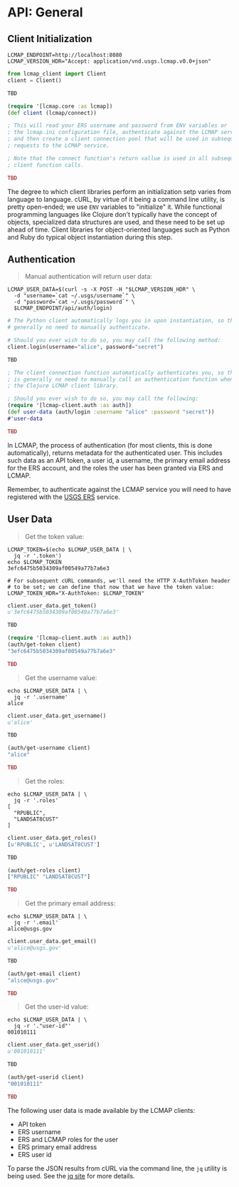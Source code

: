 # API: General

## Client Initialization


```shell
LCMAP_ENDPOINT=http://localhost:8080
LCMAP_VERSION_HDR="Accept: application/vnd.usgs.lcmap.v0.0+json"
```

```python
from lcmap_client import Client
client = Client()
```

```vb
TBD
```

```clojure
(require '[lcmap.core :as lcmap])
(def client (lcmap/connect))

; This will read your ERS username and password from ENV variables or
; the lcmap.ini configuration file, authenticate against the LCMAP servce,
; and then create a client connection pool that will be used in subsequent
; requests to the LCMAP service.

; Note that the connect function's return vallue is used in all subsequent
; client function calls.
```

```ruby
TBD
```

The degree to which client libraries perform an initialization setp varies from language to language. cURL, by virtue of it being a command line utility, is pretty open-ended; we use ``ENV`` variables to "initialize" it. While functional programming languages like Clojure don't typically have the concept of objects, specialized data structures are used, and these need to be set up ahead of time. Client libraries for object-oriented languages such as Python and Ruby do typical object instantiation during this step.


## Authentication

> Manual authentication will return user data:

```shell
LCMAP_USER_DATA=$(curl -s -X POST -H "$LCMAP_VERSION_HDR" \
  -d "username=`cat ~/.usgs/username`" \
  -d "password=`cat ~/.usgs/password`" \
  $LCMAP_ENDPOINT/api/auth/login)
```

```python
# The Python client automatically logs you in upon instantiation, so there is
# generally no need to manually authenticate.

# Should you ever wish to do so, you may call the following method:
client.login(username="alice", password="secret")
```

```vb
TBD
```

```clojure
; The client connection function automatically authenticates you, so there
; is generally no need to manually call an authentication function when using
; the Clojure LCMAP client library.

; Should you ever wish to do so, you may call the following:
(require '[lcmap-client.auth :as auth])
(def user-data (auth/login :username "alice" :password "secret"))
#'user-data
```

```ruby
TBD
```

In LCMAP, the process of authentication (for most clients, this is done automatically), returns metadata for the authenticated user. This includes such data as an API token, a user id, a username, the primary email address for the ERS account, and the roles the user has been granted via ERS and LCMAP.

<aside class="info">
Remember, to authenticate against the LCMAP service you will need to have registered with the <a href="https://ers.cr.usgs.gov/login/">USGS ERS</a> service.
</aside>


## User Data

> Get the token value:

```shell
LCMAP_TOKEN=$(echo $LCMAP_USER_DATA | \
  jq -r '.token')
echo $LCMAP_TOKEN
3efc6475b5034309af00549a77b7a6e3

# For subsequent cURL commands, we'll need the HTTP X-AuthToken header
# to be set; we can define that now that we have the token value:
LCMAP_TOKEN_HDR="X-AuthToken: $LCMAP_TOKEN"
```

```python
client.user_data.get_token()
u'3efc6475b5034309af00549a77b7a6e3'
```

```vb
TBD
```

```clojure
(require '[lcmap-client.auth :as auth])
(auth/get-token client)
"3efc6475b5034309af00549a77b7a6e3"
```

```ruby
TBD
```

> Get the username value:

```shell
echo $LCMAP_USER_DATA | \
  jq -r '.username'
alice
```

```python
client.user_data.get_username()
u'alice'
```

```vb
TBD
```

```clojure
(auth/get-username client)
"alice"
```

```ruby
TBD
```

> Get the roles:

```shell
echo $LCMAP_USER_DATA | \
  jq -r '.roles'
[
  "RPUBLIC",
  "LANDSAT8CUST"
]
```

```python
client.user_data.get_roles()
[u'RPUBLIC', u'LANDSAT8CUST']
```

```vb
TBD
```

```clojure
(auth/get-roles client)
["RPUBLIC" "LANDSAT8CUST"]
```

```ruby
TBD
```

> Get the primary email address:

```shell
echo $LCMAP_USER_DATA | \
  jq -r '.email'
alice@usgs.gov
```

```python
client.user_data.get_email()
u'alice@usgs.gov'
```

```vb
TBD
```

```clojure
(auth/get-email client)
"alice@usgs.gov"
```

```ruby
TBD
```

> Get the user-id value:

```shell
echo $LCMAP_USER_DATA | \
  jq -r '."user-id"'
001010111
```

```python
client.user_data.get_userid()
u'001010111'
```

```vb
TBD
```

```clojure
(auth/get-userid client)
"001010111"
```

```ruby
TBD
```

The following user data is made available by the LCMAP clients:

* API token
* ERS username
* ERS and LCMAP roles for the user
* ERS primary email address
* ERS user id


<aside class="info">
To parse the JSON results from cURL via the command line, the <code>jq</code>  utility is being used. See the <a href="https://stedolan.github.io/jq/">jq site</a> for more details.
</aside>

